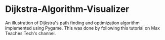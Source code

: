 # Dijkstra-Algorithm-Visualizer
An illustration of Dijkstra's path finding and optimization algorithm implemented using Pygame. This was done by following this tutorial on Max Teaches Tech's channel. 
